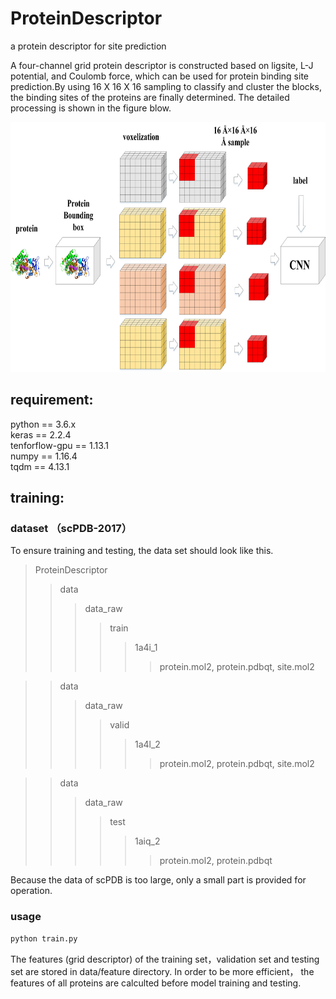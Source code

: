 # ProteinDescriptor
a protein descriptor for site prediction

A four-channel grid protein descriptor is constructed based on ligsite, L-J potential, and Coulomb force, which can be used for protein binding site prediction.By using 16 X 16 X 16 sampling to classify and cluster the blocks, the binding sites of the proteins are finally determined. The detailed processing is shown in the figure blow.

<div align=center><img width="700" height="400" src="https://github.com/595693085/ProteinDescriptor/blob/master/docs/figure1.jpg"/></div>


## requirement:
python == 3.6.x  
keras == 2.2.4  
tenforflow-gpu == 1.13.1  
numpy == 1.16.4  
tqdm == 4.13.1  


## training:
### dataset （scPDB-2017）
To ensure training and testing, the data set should look like this.  
>ProteinDescriptor
>>data
>>>data_raw
>>>>train
>>>>>1a4i_1
>>>>>>protein.mol2, protein.pdbqt, site.mol2


>>data
>>>data_raw
>>>>valid
>>>>>1a4l_2
>>>>>>protein.mol2, protein.pdbqt, site.mol2


>>data  
>>>data_raw
>>>>test
>>>>>1aiq_2
>>>>>>protein.mol2, protein.pdbqt

Because the data of scPDB is too large, only a small part is provided for operation.

### usage 
```bash
python train.py
```
The features (grid descriptor) of the training set，validation set and testing set are stored in data/feature directory. In order to be more efficient， the features of all proteins are calculted before model training and testing.

